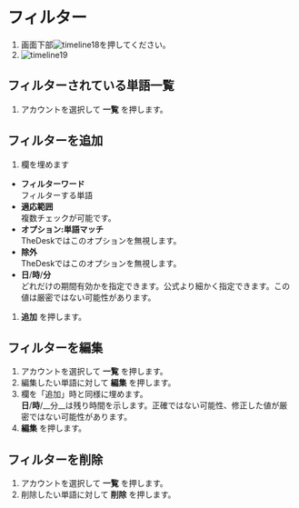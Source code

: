 # フィルター

1. 画面下部![timeline18](https://dl.thedesk.top/media/timeline18.PNG)を押してください。
1. ![timeline19](https://dl.thedesk.top/media/timeline19.PNG)

## フィルターされている単語一覧
1. アカウントを選択して __一覧__ を押します。

## フィルターを追加
1. 欄を埋めます
  * __フィルターワード__  
  フィルターする単語
  * __適応範囲__  
  複数チェックが可能です。
  * __オプション:単語マッチ__  
  TheDeskではこのオプションを無視します。
  * __除外__  
  TheDeskではこのオプションを無視します。
  * __日__/__時__/__分__  
  どれだけの期間有効かを指定できます。公式より細かく指定できます。この値は厳密ではない可能性があります。
1. __追加__ を押します。

## フィルターを編集
1. アカウントを選択して __一覧__ を押します。
1. 編集したい単語に対して __編集__ を押します。
1. 欄を「追加」時と同様に埋めます。  
__日__/__時__/__分__は残り時間を示します。正確ではない可能性、修正した値が厳密ではない可能性があります。
1. __編集__ を押します。

## フィルターを削除
1. アカウントを選択して __一覧__ を押します。
1. 削除したい単語に対して __削除__ を押します。

